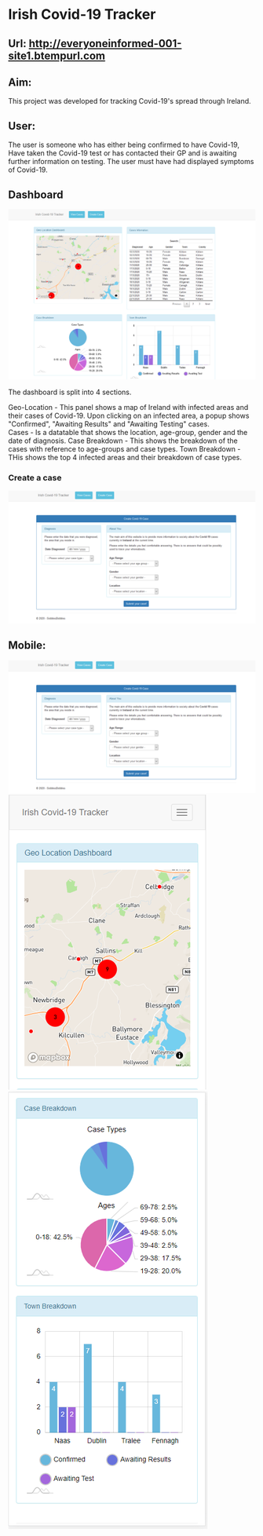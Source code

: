 # Irish Covid-19 Tracker

## Url: http://everyoneinformed-001-site1.btempurl.com 
## Aim:
This project was developed for tracking Covid-19's spread through Ireland.

## User:
The user is someone who has either being confirmed to have Covid-19, Have taken the Covid-19 test or has contacted their GP
and is awaiting further information on testing. The user must have had displayed symptoms of Covid-19.

## Dashboard
![Dashboard](https://github.com/SobblesBobbles/Covid-19IrelandTracker/blob/master/Images/Covid19IrelandTrackerDashboard.PNG)

The dashboard is split into 4 sections.

Geo-Location - This panel shows a map of Ireland with infected areas and their cases of Covid-19. 
               Upon clicking on an infected area, a popup shows "Confirmed", "Awaiting Results" and "Awaiting Testing" cases.  
Cases - Is a datatable that shows the location, age-group, gender and the date of diagnosis. 
Case Breakdown - This shows the breakdown of the cases with reference to age-groups and case types.
Town Breakdown - THis shows the top 4 infected areas and their breakdown of case types.

### Create a case
![Dashboard](https://github.com/SobblesBobbles/Covid-19IrelandTracker/blob/master/Images/Covid19CreateCase.PNG)


## Mobile:
![Dashboard](https://github.com/SobblesBobbles/Covid-19IrelandTracker/blob/master/Images/Covid19IrelandTrackerCreateCase.PNG)
![Dashboard](https://github.com/SobblesBobbles/Covid-19IrelandTracker/blob/master/Images/Covid19IrelandTrackerDashboardMobile1.PNG)
![Dashboard](https://github.com/SobblesBobbles/Covid-19IrelandTracker/blob/master/Images/Covid19IrelandTrackerDashboardMobile2.PNG)

